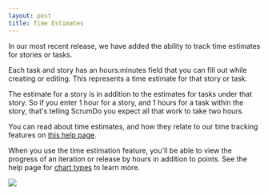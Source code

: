 ```yaml
---
layout: post
title: Time Estimates
---
```


In our most recent release, we have added the ability to track time estimates for
stories or tasks.

Each task and story has an hours:minutes field that you can fill out while creating or editing.  This
represents a time estimate for that story or task.

The estimate for a story is in addition to the estimates for tasks under that story.  So if you enter 1 hour for a
story, and 1 hours for a task within the story, that's telling ScrumDo you expect all that work to take two hours.

You can read about time estimates, and how they relate to our time tracking features on [this help page](/help/timeestimates.html).

When you use the time estimation feature, you'll be able to view the progress of an iteration or release by hours
in addition to points.  See the help page for [chart types](/help/scrum/charts.html) to learn more.

![](https://scrumdo-cdn.s3.amazonaws.com/manual_uploads/timechart.png)